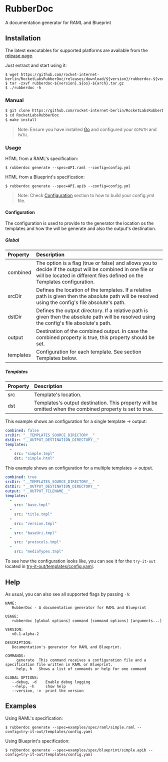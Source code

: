 # RubberDoc
A documentation generator for RAML and Blueprint

## Installation

The latest executables for supported platforms are available from the [release page](https://github.com/rocket-internet-berlin/RocketLabsRubberDoc/releases).

Just extract and start using it:

```
$ wget https://github.com/rocket-internet-berlin/RocketLabsRubberDoc/releases/download/${version}/rubberdoc-${version}.${os}-${arch}.tar.gz
$ tar -zxvf rubberdoc-${version}.${os}-${arch}.tar.gz
$ ./rubberdoc -h
```
### Manual

```sh
$ git clone https://github.com/rocket-internet-berlin/RocketLabsRubberDoc.git
$ cd RocketLabsRubberDoc
$ make install
```

> Note: Ensure you have installed [Go](https://golang.org/doc/install#tarball) and configured your `GOPATH` and `PATH`.

### Usage

HTML from a RAML's specification:

```
$ rubberdoc generate --spec=API.raml --config=config.yml
```

HTML from a Blueprint's specification:

```
$ rubberdoc generate --spec=API.apib --config=config.yml
```

> Note: Check [Configuration](#configuration) section to how to build your config.yml file.

#### Configuration
The configuration is used to provide to the generator the location os the templates and how the will be generate and also the output's destination.

##### Global
| Property  | Description |
|:----------|:----------|
| combined | The option is a flag (true or false) and allows you to decide if the output will be combined in one file or will be located in different files defined on the Templates configuration.
| srcDir | Defines the location of the templates. If a relative path is given then the absolute path will be resolved using the config's file absolute's path.
| dstDir | Defines the output directory. If a relative path is given then the absolute path will be resolved using the config's file absolute's path.
| output | Destination of the combined output. In case the combined property is true, this property should be set.
| templates | Configuration for each template. See section Templates below.

##### Templates
| Property  | Description |
|:----------|:----------|
| src | Template's location.
| dst | Templates's output destination. This property will be omitted when the combined property is set to true.

This example shows an configuration for a single template -> output:
```yaml
combined: false
srcDir: "__TEMPLATES_SOURCE_DIRECTORY__"
dstDir: "__OUTPUT_DESTINATION_DIRECTORY__"
templates:
  -
    src: "simple.tmpl"
    dst: "simple.html"
```

This example shows an configuration for a multiple templates -> output.
```yaml
combined: true
srcDir: "__TEMPLATES_SOURCE_DIRECTORY__"
dstDir: "__OUTPUT_DESTINATION_DIRECTORY__"
output: "__OUTPUT_FILENAME__"
templates:
  -
    src: "base.tmpl"
  -
    src: "title.tmpl"
  -
    src: "version.tmpl"
  -
    src: "baseUri.tmpl"
  -
    src: "protocols.tmpl"
  -
    src: "mediaTypes.tmpl"
```
To see how the configuration looks like, you can see it for the `try-it-out` located in [try-it-out/templates/config.yaml](try-it-out/templates/config.yaml).

## Help

As usual, you can also see all supported flags by passing `-h`:

```
NAME:
   RubberDoc - A documentation generator for RAML and Blueprint

USAGE:
   rubberdoc [global options] command [command options] [arguments...]

VERSION:
   v0.1-alpha-2

DESCRIPTION:
   Documentation's generator for RAML and Blueprint.

COMMANDS:
     generate  This command receives a configuration file and a specification file written in RAML or Blueprint.
     help, h   Shows a list of commands or help for one command

GLOBAL OPTIONS:
   --debug, -d    Enable debug logging
   --help, -h     show help
   --version, -v  print the version
```

## Examples

Using RAML's specification:

```
$ rubberdoc generate --spec=examples/spec/raml/simple.raml --config=try-it-out/templates/config.yaml
```

Using Blueprint's specification:

```
$ rubberdoc generate --spec=examples/spec/blueprint/simple.apib --config=try-it-out/templates/config.yaml
```